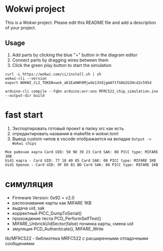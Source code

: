 # Wokwi project

This is a Wokwi project. Please edit this README file and add a description of your project.

## Usage

1. Add parts by clicking the blue "+" button in the diagram editor
2. Connect parts by dragging wires between them
3. Click the green play button to start the simulation


```
curl -L https://wokwi.com/ci/install.sh | sh
wokwi-cli --version
export WOKWI_CLI_TOKEN=wok_aK1EaHWh9Mjwde13VdjgmAftfXAU2G3Hcd2c595d
```

```
arduino-cli compile --fqbn arduino:avr:uno MFRC522_chip_simulation.ino --output-dir build
```

# fast start
1. Экспортировать готовый проект в папку src как есть
2. отредактировать названия в makefile и wokwi.toml
3. Вывод custom чипов в vscode отображается на вкладке `Output -> Wokwi chips`

```
Моя рабочая карта Card UID: 50 9D 39 23 Card SAK: 08 PICC type: MIFARE 1KB
Uid1 карта - Card UID: 77 18 40 05 Card SAK: 08 PICC type: MIFARE 1KB
Uid1 брелок - Card UID: 9F D6 B1 BD Card SAK: 08 PICC type: MIFARE 1KB
```


# симуляция
- Firmware Version: 0x92 = v2.0
- распознавание карты как MIFARE 1KB
- выдача uid, sak
- корректный PICC_DumpToSerial()
- прохождение теста PCD_PerformSelfTest()
- MIFARE_UnbrickUidSector(false) починка карты, смена uid
- эмуляция PCD_Authenticate(), MIFARE_Write

lib/MFRC522 - библиотека MRFC522 с расширенными отладочными сообщениями